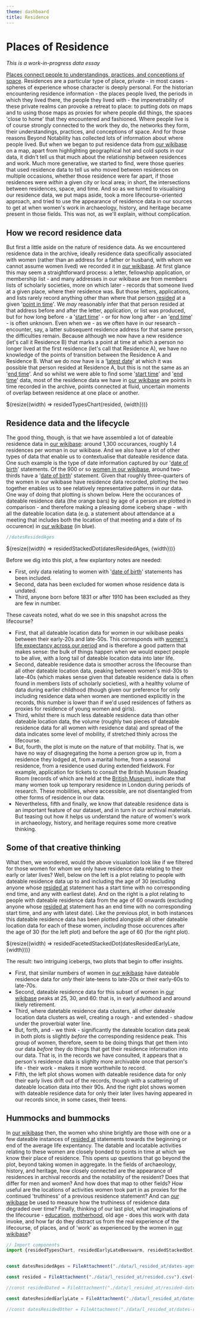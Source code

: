 ```yaml
---
theme: dashboard
title: Residence
---
```


# Places of Residence

*This is a work-in-progress data essay*

[Places connect people to understandings, practices, and conceptions of space](https://thefutureoflandscape.wordpress.com/landscapespacepolitics-an-essay/). Residences are a particular type of place, private - in most cases - spheres of experience whose character is deeply personal. For the historian encountering residence information - the places people lived, the periods in which they lived there, the people they lived with - the impenetrability of these private realms can provoke a retreat to place: to putting dots on maps and to using those maps as proxies for where people did things, the spaces 'close to home' that they encountered and fashioned. Where people live is of course strongly connected to the work they do, the networks they form, their understandings, practices, and conceptions of space. And for those reasons Beyond Notability has collected lots of information about where people lived. But when we began to put residence data from [our wikibase](https://beyond-notability.wikibase.cloud/) on a map, apart from highlighting geographical hot and cold spots in our data, it didn't tell us that much about the relationship between residences and work. Much more generative, we started to find, were those queries that used residence data to tell us who moved between residences on multiple occasions, whether those residence were far apart, if those residences were *within* a given city or local area; in short, the intersections between residences, space, and time. And so as we turned to visualising our residence data, we put maps aside, took a more lifecourse-oriented approach, and tried to use the appearance of residence data in our sources to get at when women's work in archaeology, history, and heritage became present in those fields. This was not, as we'll explain, without complication.

## How we record residence data

But first a little aside on the nature of residence data. As we encountered residence data in the archive, ideally residence data specifically associated with women (rather than an address for a father or husband, with whom we cannot assume women lived) we recorded it in [our wikibase](https://beyond-notability.wikibase.cloud/). At first glance this may seem a straightforward process: a letter, fellowship application, or membership list - and many addresses in our wikibase are from members lists of scholarly societies, more on which later - records that someone lived at a given place, where their residence was. But those letters, applications, and lists rarely record anything other than where that person [resided](https://beyond-notability.wikibase.cloud/wiki/Property:P29) at a given '[point in time](https://beyond-notability.wikibase.cloud/wiki/Property:P1)'. We *may* reasonably infer that that person resided at that address before and after the letter, application, or list was produced, but for how long before - a '[start time](https://beyond-notability.wikibase.cloud/wiki/Property:P27)' - or for how long after - an '[end time](https://beyond-notability.wikibase.cloud/wiki/Property:P28)' - is often unknown. Even when we - as we often have in our research - encounter, say, a latter subsequent residence address for that same person, the difficulties remain. Because although we now have a new residence (let's call it Residence B) that marks a point at time at which a person no longer lived at the first residence (let's call that Residence A), we have no knowledge of the points of transition between the Residence A and Residence B. What we do now have is a '[latest date](https://beyond-notability.wikibase.cloud/wiki/Property:P51)' at which it was possible that person resided at Residence A, but this is not the same as an '[end time](https://beyond-notability.wikibase.cloud/wiki/Property:P28)'. And so whilst we were able to find some '[start time](https://beyond-notability.wikibase.cloud/wiki/Property:P27)' and '[end time](https://beyond-notability.wikibase.cloud/wiki/Property:P28)' data, most of the residence data we have in [our wikibase](https://beyond-notability.wikibase.cloud/) are points in time recorded in the archive, points connected at fluid, uncertain moments of overlap between residence at one place or another.

<div class="grid grid-cols-1">
  <div class="card">
    ${resize((width) => residedTypesChart(resided, {width}))}
  </div>
</div>

## Residence data and the lifecycle

The good thing, though, is that we have assembled a lot of dateable residence data in [our wikibase](https://beyond-notability.wikibase.cloud/): around 1,300 occurances, roughly 1.4 residences per woman in our wikibase. And we also have a lot of other types of data that enable us to contextualise that dateable residence data. One such example is the type of date information captured by our '[date of birth](https://beyond-notability.wikibase.cloud/wiki/Property:P26)' statements. Of the 900 or so [women in our wikibase](https://beyond-notability.wikibase.cloud/w/index.php?title=Special:WhatLinksHere/Item:Q3&limit=500), around two-thirds have a '[date of birth](https://beyond-notability.wikibase.cloud/wiki/Property:P26)' statement. Given that roughly three-quarters of the women in our wikibase have residence data recorded, plotting the two together enables us to see relatively representative patterns in our data. One way of doing that plotting is shown below. Here the occurances of dateable residence data (the orange bars) by age of a person are plotted in comparison - and therefore making a pleasing dome iceberg shape - with all the dateable location data (e.g. a statement about attendance at a meeting that includes both the location of that meeting and a date of its occurence) in [our wikibase](https://beyond-notability.wikibase.cloud/) (in blue).

```js
//datesResidedAges
```

<div class="grid grid-cols-1">
  <div class="card">
    ${resize((width) => residedStackedDot(datesResidedAges, {width}))}
  </div>
</div>

Before we dig into this plot, a few explantory notes are needed:

- First, only data relating to women with '[date of birth](https://beyond-notability.wikibase.cloud/wiki/Property:P26)' statements has been included.
- Second, data has been excluded for women whose residence data is undated.
- Third, anyone born before 1831 or after 1910 has been excluded as they are few in number.

These caveats noted, what do we see in this snapshot across the lifecourse?

- First, that all dateable location data for women in our wikibase peaks between their early-20s and late-50s. This corresponds with [women's life expectancy across our period](https://www.ons.gov.uk/peoplepopulationandcommunity/birthsdeathsandmarriages/lifeexpectancies/articles/howhaslifeexpectancychangedovertime/2015-09-09) and is therefore a good pattern that makes sense: the bulk of things happen when we would expect people to be alive, with a long tail of dateable location data into later life.
- Second, dateable residence data is smoother across the lifecourse than all other dateable location data, peaking between women's mid-30s to late-40s (which makes sense given that dateable residence data is often found in members lists of scholarly societies), with a healthy volume of data during earlier childhood (though given our preference for only including residence data when women are mentioned explicitly in the records, this number is lower than if we'd used residences of fathers as proxies for residence of young women and girls).
- Third, whilst there is much less dateable residence data than other dateable location data, the volume (roughly two pieces of dateable residence data for all women with residence data) and spread of the data indicates some level of mobility, if stretched thinly across the lifecourse.
- But, fourth, the plot is mute on the nature of that mobility. That is, we have no way of disagregating the home a person grow up in, from a residence they lodged at, from a marital home, from a seasonal residence, from a residence used during extended fieldwork. For example, application for tickets to consult the British Museum Reading Room (records of which are held at the [British Museum](https://discovery.nationalarchives.gov.uk/details/r/C80)), indicate that many women took up temporary residence in London during periods of research. These mobilities, where accessible, are not disentangled from other forms of residence in our data.
- Nevertheless, fifth and finally, we know that dateable residence data is an important feature of our dataset, and in turn in our archival materials. But teasing out how it helps us understand the nature of women's work in archaeology, history, and heritage requires some more creative thinking.

## Some of that creative thinking

What then, we wondered, would the above visualation look like if we filtered for those women for whom we only have residence data relating to their early or later lives? Well, below on the left is a plot relating to people with dateable residence data up to and including the age of 30 (excluding anyone whose [resided at](https://beyond-notability.wikibase.cloud/wiki/Property:P29) statement has a start time with no corresponding end time, and any with earliest date). And on the right is a plot relating to people with dateable residence data from the age of 60 onwards (excluding anyone whose [resided at](https://beyond-notability.wikibase.cloud/wiki/Property:P29) statement has an end time with no corresponding start time, and any with latest date). Like the previous plot, in both instances this dateable residence data has been plotted alongside all other dateable location data for each of these women, *including* those occurences after the age of 30 (for the left plot) and before the age of 60 (for the right plot). 

<div class="grid grid-cols-1">
  <div class="card">
    ${resize((width) => residedFacetedStackedDot(datesResidedEarlyLate, {width}))}
  </div>
</div>

The result: two intriguing icebergs, two plots that begin to offer insights.

- First, that similar numbers of women in [our wikibase](https://beyond-notability.wikibase.cloud/) have dateable residence data for *only* their late-teens to late-20s or their early-60s to late-70s.
- Second, dateable residence data for this subset of women in [our wikibase](https://beyond-notability.wikibase.cloud/) peaks at 25, 30, and 60: that is, in early adulthood and around likely retirement.
- Third, where datetable residence data clusters, all other dateable location data clusters as well, creating a rough - and extended - shadow under the proverbial water line.
- But, forth, and - we think - significantly the dateable location data peak in both plots is slightly *before* the corresponding residence peak. This group of women, therefore, seem to be doing things that get them into our data *before* they do things that get their residence information into our data. That is, in the records we have consulted, it appears that a person's residence data is slighlty more archivable once that person's life - their work - makes it more worthwhile to record.
- Fifth, the left plot shows women with dateable residence data for only their early lives drift out of the records, though with a scattering of dateable location data into their 90s. And the right plot shows women with dateable residence data for only their later lives having appeared in our records since, in some cases, their teens.

## Hummocks and bummocks

In [our wikibase](https://beyond-notability.wikibase.cloud/) then, the women who shine brightly are those with one or a few dateable instances of [resided at](https://beyond-notability.wikibase.cloud/wiki/Property:P29) statements towards the beginning or end of the average life expentancy. The datable and locatable activities relating to these women are closely bonded to points in time at which we know their place of residence. This opens up questions that go beyond the plot, beyond taking women in aggregate. In the fields of archaeology, history, and heritage, how closely connected are the appearance of residences in archival records and the notability of the resident? Does that differ for men and women? And how does that map to other fields? How useful are the locations of activities women took part in as proxies for the continued 'truthiness' of a previous residence statement? And can [our wikibase](https://beyond-notability.wikibase.cloud/) be used to measure how the truthiness of residence data degraded over time? Finally, thinking of our last plot, what imaginations of the lifecourse - [education](https://beyond-notability.github.io/beyond-notability-observable-essays/education.html), [motherhood](https://beyond-notability.github.io/beyond-notability-observable-essays/mothers.html), old age - does this work with data invoke, and how far do they distract us from the real experience of the lifecourse, of places, and of 'work' as experienced by the women in [our wikibase](https://beyond-notability.wikibase.cloud/)?


```js
// Import components
import {residedTypesChart, residedEarlyLateBeeswarm, residedStackedDot, residedFacetedStackedDot} from "./components/resided.js";
```




```js

const datesResidedAges = FileAttachment("./data/l_resided_at/dates-ages.csv").csv({typed: true})

const resided = FileAttachment("./data/l_resided_at/resided.csv").csv({typed: true})

//const residedDated = FileAttachment("./data/l_resided_at/resided-dated.csv").csv({typed: true})

const datesResidedEarlyLate = FileAttachment("./data/l_resided_at/dates-resided-early-late.csv").csv({typed: true})

//const datesResidedOther = FileAttachment("./data/l_resided_at/dates-resided-other.csv").csv({typed: true})

```
